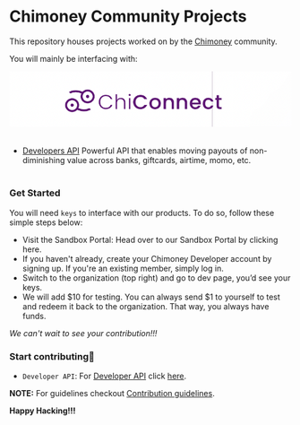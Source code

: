 # Chimoney Community Projects

This repository houses projects worked on by the [Chimoney](https://chimoney.io) community.


You will mainly be interfacing with:

![Developers API](images/chiconnect.png)
<br></br>
- [Developers API](https://chimoney.readme.io) Powerful API that enables moving payouts of non-diminishing value across banks, giftcards, airtime, momo, etc.
<br></br>

### **Get Started**
 
 You will need `keys` to interface with our products. To do so, follow these simple steps below:

- Visit the Sandbox Portal: Head over to our Sandbox Portal by clicking here.
- If you haven't already, create your Chimoney Developer account by signing up. If you're an existing member, simply log in.
- Switch to the organization (top right) and go to dev page, you’d see your keys.
- We will add $10 for testing. You can always send $1 to yourself to test and redeem it back to the organization. That way, you always have funds.

 _We can't wait to see your contribution!!!_


### **Start contributing🍾** 
-  `Developer API`: For [Developer API](https://chimoney.readme.io) click [here](https://github.com/Chimoney/chimoney-api-community-projects/issues?q=is%3Aopen+is%3Aissue+label%3AChiConnect).

__NOTE:__
For guidelines checkout [Contribution guidelines](CONTRIBUTING.md).


__Happy Hacking!!!__

